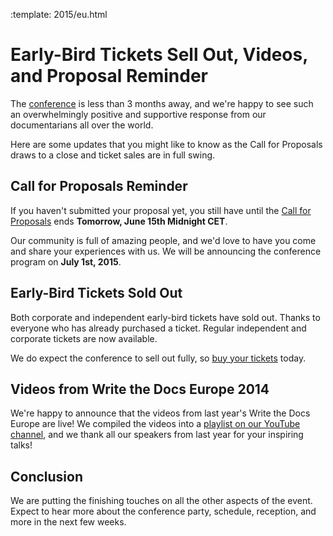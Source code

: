 :template: 2015/eu.html

# Early-Bird Tickets Sell Out, Videos, and Proposal Reminder

The [conference](https://www.writethedocs.org/conf/eu/2015/) is less than 3 months away, and we're happy to see such 
an overwhelmingly positive and supportive response from our documentarians
all over the world.

Here are some updates that you might like to know as the Call for Proposals
draws to a close and ticket sales are in full swing.

## Call for Proposals Reminder

If you haven't submitted your proposal yet, you still have until the [Call
for Proposals](https://www.writethedocs.org/conf/eu/2015/cfp/) ends **Tomorrow, June 15th Midnight CET**.

Our community is full of amazing people, and we'd love to have you come and 
share your experiences with us. We will be announcing the conference program on **July 1st, 2015**.

## Early-Bird Tickets Sold Out

Both corporate and independent early-bird tickets have sold out. 
Thanks to everyone who has already purchased a ticket. Regular independent
and corporate tickets are now available. 

We do expect the conference to sell out fully, so 
[buy your tickets](https://ti.to/writethedocs/write-the-docs-eu-2015/) today.

## Videos from Write the Docs Europe 2014

We're happy to announce that the videos from last year's Write the Docs Europe
are live! We compiled the videos into a [playlist on our YouTube channel](https://www.youtube.com/playlist?list=PLZAeFn6dfHpnHBLE4qEUwg1LjhDZEvC2A), and we thank all our speakers
from last year for your inspiring talks!

## Conclusion

We are putting the finishing touches on all the other aspects of the
event. Expect to hear more about the conference party, schedule, reception, and more
in the next few weeks.
